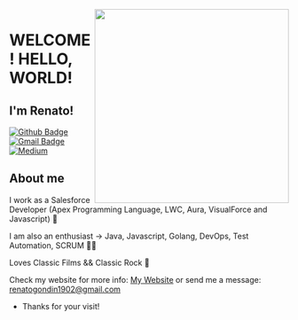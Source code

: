 <img align="right" width="350" height="350" src="https://github.com/renatogondin/renatogondin/blob/master/2001giphy.gif">


# WELCOME! HELLO, WORLD!
## I'm Renato! 

[![Github Badge](https://img.shields.io/badge/-Github-000?style=flat-square&logo=Github&logoColor=white&link=https://github.com/renatogondin)](https://github.com/renatogondin)
[![Gmail Badge](https://img.shields.io/badge/-Gmail-c14438?style=flat-square&logo=Gmail&logoColor=white&link=mailto:renatogondin1902@gmail.com)](mailto:renatogondin1902@gmail.com)
[![Medium](https://img.shields.io/badge/Medium-black?style=flat-square&logo=Medium&logoColor=white&link=https://medium.com/@renatogondin1902)](https://medium.com/@renatogondin1902)


## About me 

I work as a Salesforce Developer (Apex Programming Language, LWC, Aura, VisualForce and Javascript) :robot:

I am also an enthusiast -> Java, Javascript, Golang, DevOps, Test Automation, SCRUM :man_technologist:

Loves Classic Films && Classic Rock :checkered_flag:

Check my website for more info:  <a href="https://renatogondin.github.io/" target="_blank">My Website</a> 
or send me a message: renatogondin1902@gmail.com


- Thanks for your visit! 
